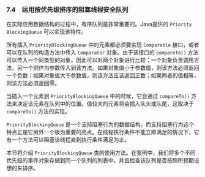 ### 7.4　运用按优先级排序的阻塞线程安全队列

在实际应用数据结构的过程中，有序队列是非常重要的。Java提供的 `Priority BlockingQueue` 可以实现该特性。

所有插入 `PriorityBlockingQueue` 中的元素都必须要实现 `Comparable` 接口，或者可以在队列的构造方法中传入 `Comparator` 对象。由于该接口的 `compareTo()` 方法可以传入一个同类型的对象，因此可以对两个对象进行比较：一个对象负责调用方法，另一个则作为参数传入到该方法。如果对象值小于参数值，则该方法必须返回一个负数；如果对象值大于参数值，则该方法应该返回正数；如果两者的值相等，则该方法必须返回零。

当插入一个元素到 `PriorityBlockingQueue` 中的时候，它会通过 `compareTo()` 方法来决定该元素在队列中的位置。值较大的元素将会插入队头或队尾，这取决于 `compareTo()` 方法的实现。

`PriorityBlockingQueue` 是一个支持阻塞行为的数据结构，而支持阻塞行为这个特点正是它另外一个极为重要的亮点。在线程执行条件不能立即满足的情况下，它有一个方法可以阻塞该线程直到执行条件满足为止。

本节将介绍 `PriorityBlockingQueue` 类的使用方法。在案例中，我们将多个不同优先级的事件对象存储到同一个队列的列表中，并且检查该队列是否按照所预期设想的来排序。

